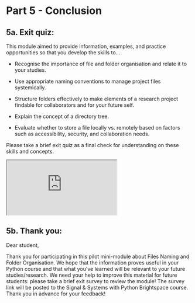 # Part 5 - Conclusion

## 5a. Exit quiz:

This module aimed to provide information, examples, and practice opportunities so that you develop the skills to...

- Recognise the importance of file and folder organisation and relate it to your studies.

- Use appropriate naming conventions to manage project files systemically.

- Structure folders effectively to make elements of a research project findable for collaborators and for your future self.

- Explain the concept of a directory tree.

- Evaluate whether to store a file locally vs. remotely based on factors such as accessibility, security, and collaboration needs.

Please take a brief exit quiz as a final check for understanding on these skills and concepts.

<!-- <style>
.responsive-iframe {
    position: relative;
    width: 100%;
    overflow: hidden;
    /* padding-top: 58.5%;  */
}
.responsive-iframe iframe {
    /* position: absolute;
    top: 0;
    left: 0;
    width: 100%;
    height: 100%; */
    position: relative;
    width: 100%;
    height: auto;
    border: 0;
}
.caption {
    text-align: center; /* Center the caption text */
    font-size: 14px; /* Adjust font size as needed */
    margin-top: 8px; /* Space above the caption */
    color: #555; /* Optional: adjust caption color */
}
</style> -->

<div class="responsive-iframe">
  <iframe src="https://tudelft.h5p.com/content/1292375888974755657/embed" aria-label="ExitQuiz"  allowfullscreen="allowfullscreen" allow="autoplay *; geolocation *; microphone *; camera *; midi *; encrypted-media *"></iframe>
</div>
<script src="https://tudelft.h5p.com/js/h5p-resizer.js" charset="UTF-8"></script>

## 5b. Thank you:

Dear student,

Thank you for participating in this pilot mini-module about Files Naming and Folder Organisation. We hope that the information proves useful in your Python course and that what you’ve learned will be relevant to your future studies/research. We need your help to improve this material for future students: please take a brief exit survey to review the module! The survey link will be posted to the Signal & Systems with Python Brightspace course. Thank you in advance for your feedback!